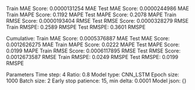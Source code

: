 Train MAE Score: 0.0000131254 MAE
Test MAE Score: 0.0000244986 MAE
Train MAPE Score: 0.1192 MAPE
Test MAPE Score: 0.2078 MAPE
Train RMSE Score: 0.0000193404 RMSE
Test RMSE Score: 0.0000328279 RMSE
Train RMSPE: 0.2589 RMSPE
Test RMSPE: 0.3601 RMSPE

Cumulative:
Train MAE Score: 0.0005376887 MAE
Test MAE Score: 0.0012626275 MAE
Train MAPE Score: 0.0222 MAPE
Test MAPE Score: 0.0199 MAPE
Train RMSE Score: 0.0006117895 RMSE
Test RMSE Score: 0.0012673587 RMSE
Train RMSPE: 0.0249 RMSPE
Test RMSPE: 0.0199 RMSPE

Parameters
Time step: 4
Ratio: 0.8
Model type: CNN_LSTM
Epoch size: 1000
Batch size: 2
Early stop patience: 15, min delta: 0.0001
Model json: {}